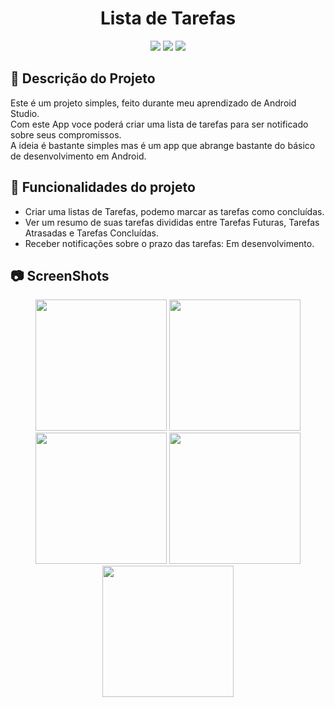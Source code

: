 <h1 align="center"> Lista de Tarefas </h1>
<p align="center">
<img src="https://user-images.githubusercontent.com/99930836/182484747-e58186bb-b506-46f9-994c-6fa44820e24c.PNG"/>
<img src="https://user-images.githubusercontent.com/99930836/182484755-bcc065e1-d5b3-45ca-91be-95b59723988c.PNG"/>
<img src="https://user-images.githubusercontent.com/99930836/182484762-7b9b9817-dc05-4c06-b162-778a17084622.PNG"/>
</p>


## :memo: Descrição do Projeto
Este é um projeto simples, feito durante meu aprendizado de Android Studio.<br>
Com este App voce poderá criar uma lista de tarefas para ser notificado sobre seus compromissos.<br>
A ideia é bastante simples mas é um app que abrange bastante do básico de desenvolvimento em Android.<br>



## :hammer: Funcionalidades do projeto

- Criar uma listas de Tarefas, podemo marcar as tarefas como concluídas.
- Ver um resumo de suas tarefas divididas entre Tarefas Futuras, Tarefas Atrasadas e Tarefas Concluídas.
- Receber notificações sobre o prazo das tarefas: Em desenvolvimento.

## :camera: ScreenShots

<p align="center">
<img width="210px" src="https://user-images.githubusercontent.com/99930836/186285752-10006312-555e-41ef-bee8-96ad24300d83.png"/>
<img width="210px" src="https://user-images.githubusercontent.com/99930836/186285761-3e4844a2-1afe-4172-9511-a2b88f8979e2.png"/>
<img width="210px" src="https://user-images.githubusercontent.com/99930836/186285763-61c042ae-db8b-4329-b5ca-e5c719203066.png"/>
<img width="210px" src="https://user-images.githubusercontent.com/99930836/186285769-48c83dd8-354c-4df2-8812-dca6ffcaed42.png"/>
<img width="210px" src="https://user-images.githubusercontent.com/99930836/186285773-01f8cb71-a127-44a2-9c12-98fa9da3cc09.png"/>
</p>
